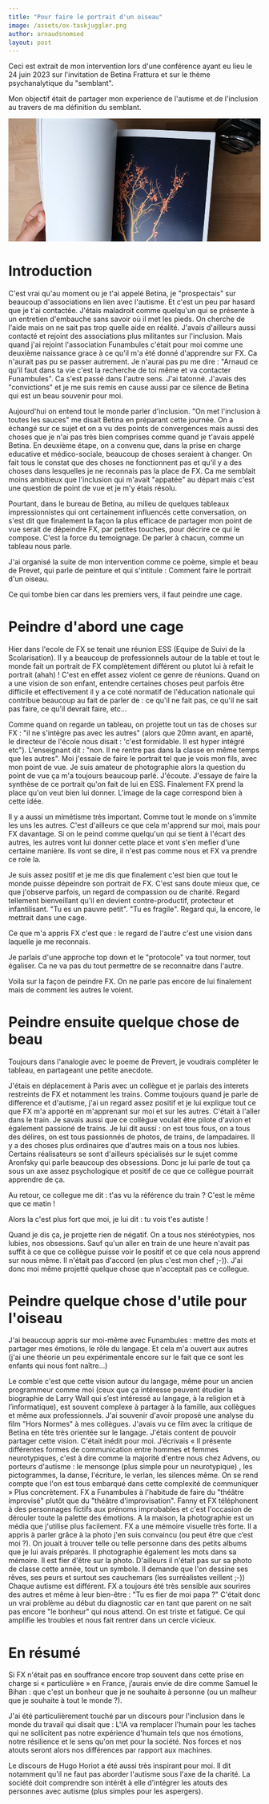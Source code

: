 ```yaml
---
title: "Pour faire le portrait d'un oiseau"
image: /assets/ox-taskjuggler.png
author: arnaudsnomsed
layout: post
---
```



Ceci est extrait de mon intervention lors d'une conférence ayant eu
lieu le 24 juin 2023 sur l'invitation de Betina Frattura et sur le
thème psychanalytique du "semblant".

Mon objectif était de partager mon experience de l'autisme et de
l'inclusion au travers de ma définition du semblant.

![](/assets/zine.png)

<!-- more -->

# Introduction

C'est vrai qu'au moment ou je t'ai appelé Betina, je "prospectais" sur
beaucoup d'associations en lien avec l'autisme. Et c'est un peu par
hasard que je t'ai contactée. J'étais maladroit comme quelqu'un qui se
présente à un entretien d'embauche sans savoir où il met les pieds. On
cherche de l'aide mais on ne sait pas trop quelle aide en
réalité. J'avais d'ailleurs aussi contacté et rejoint des associations
plus militantes sur l'inclusion. Mais quand j'ai rejoint l'association
Funambules c'était pour moi comme une deuxième naissance grace à ce
qu'il m'a été donné d'apprendre sur FX. Ca n'aurait pas pu se passer
autrement. Je n'aurai pas pu me dire : "Arnaud ce qu'il faut dans ta
vie c'est la recherche de toi même et va contacter Funambules". Ca
s'est passé dans l'autre sens. J'ai tatonné. J'avais des "convictions"
et je me suis remis en cause aussi par ce silence de Betina qui est un
beau souvenir pour moi.

Aujourd'hui on entend tout le monde parler d'inclusion. "On met
l'inclusion à toutes les sauces" me disait Betina en préparant cette
journée. On a échangé sur ce sujet et on a vu des points de
convergences mais aussi des choses que je n'ai pas très bien comprises
comme quand je t'avais appelé Betina. En deuxième étape, on a convenu
que, dans la prise en charge educative et médico-sociale, beaucoup de
choses seraient à changer. On fait tous le constat que des choses ne
fonctionnent pas et qu'il y a des choses dans lesquelles je ne
reconnais pas la place de FX. Ca me semblait moins ambitieux que
l'inclusion qui m'avait "appatée" au départ mais c'est une question de
point de vue et je m'y étais résolu.

Pourtant, dans le bureau de Betina, au milieu de quelques tableaux
impressionnistes qui ont certainement influencés cette conversation,
on s'est dit que finalement la façon la plus efficace de partager mon
point de vue serait de dépeindre FX, par petites touches, pour décrire
ce qui le compose. C'est la force du temoignage. De parler à chacun,
comme un tableau nous parle.

J'ai organisé la suite de mon intervention comme ce poème, simple et
beau de Prevet, qui parle de peinture et qui s'intitule : Comment
faire le portrait d'un oiseau.

Ce qui tombe bien car dans les premiers vers, il faut peindre une
cage.

# Peindre d'abord une cage

Hier dans l'ecole de FX se tenait une réunion ESS (Equipe de Suivi de
la Scolarisation). Il y a beaucoup de professionnels autour de la
table et tout le monde fait un portrait de FX complètement différent
ou plutot lui à refait le portrait (ahah) ! C'est en effet assez
violent ce genre de réunions. Quand on a une vision de son enfant,
entendre certaines choses peut parfois être difficile et effectivement
il y a ce coté normatif de l'éducation nationale qui contribue
beaucoup au fait de parler de : ce qu'il ne fait pas, ce qu'il ne sait pas
faire, ce qu'il devrait faire, etc...

Comme quand on regarde un tableau, on projette tout un tas de choses
sur FX : "il ne s'intègre pas avec les autres" (alors que 20mn avant,
en aparté, le directeur de l'école nous disait : 'c'est formidable. Il
est hyper intégré etc"). L'enseignant dit : "non. Il ne rentre pas
dans la classe en même temps que les autres". Moi j'essaie de faire le
portrait tel que je vois mon fils, avec mon point de vue. Je suis
amateur de photographie alors la question du point de vue ça m'a
toujours beaucoup parlé. J'écoute. J'essaye de faire la synthèse de ce
portrait qu'on fait de lui en ESS. Finalement FX prend la place qu'on
veut bien lui donner. L'image de la cage correspond bien à cette idée.

Il y a aussi un mimétisme très important. Comme tout le monde on
s'immite les uns les autres. C'est d'ailleurs ce que cela m'apprend
sur moi, mais pour FX davantage. Si on le peind comme quelqu'un qui se
tient à l'écart des autres, les autres vont lui donner cette place et
vont s'en mefier d'une certaine manière. Ils vont se dire, il n'est
pas comme nous et FX va prendre ce role la.

Je suis assez positif et je me dis que finalement c'est bien que tout
le monde puisse dépeindre son portrait de FX. C'est sans doute mieux
que, ce que j'observe parfois, un regard de compassion ou de
charité. Regard tellement bienveillant qu'il en devient
contre-productif, protecteur et infantilisant. "Tu es un pauvre
petit". "Tu es fragile". Regard qui, la encore, le mettrait dans une
cage.

Ce que m'a appris FX c'est que : le regard de l'autre c'est une vision
dans laquelle je me reconnais.

Je parlais d'une approche top down et le "protocole" va tout normer,
tout égaliser. Ca ne va pas du tout permettre de se reconnaitre dans
l'autre.

Voila sur la façon de peindre FX. On ne parle pas encore de lui
finalement mais de comment les autres le voient.

 
# Peindre ensuite quelque chose de beau

Toujours dans l'analogie avec le poeme de Prevert, je voudrais
compléter le tableau, en partageant une petite anecdote.

J'étais en déplacement à Paris avec un collègue et je parlais des
interets restreints de FX et notamment les trains. Comme toujours quand je
parle de difference et d'autisme, j'ai un regard assez positif et je
lui explique tout ce que FX m'a apporté en m'apprenant sur moi et sur
les autres. C'était à l'aller dans le train. Je savais aussi que ce
collègue voulait être pilote d'avion et également passioné de
trains. Je lui dit aussi : on est tous fous, on a tous des délires, on
est tous passionnés de photos, de trains, de lampadaires. Il y a des
choses plus ordinaires que d'autres mais on a tous nos
lubies. Certains réalisateurs se sont d'ailleurs spécialisés sur le
sujet comme Aronfsky qui parle beaucoup des obsessions. Donc je lui
parle de tout ça sous un axe assez psychologique et positif de ce que
ce collègue pourrait apprendre de ça.

Au retour, ce collegue me dit : t'as vu la référence du train ? C'est
le même que ce matin !

Alors la c'est plus fort que moi, je lui dit : tu vois t'es autiste !

Quand je dis ça, je projette rien de négatif. On a tous nos
stéréotypies, nos lubies, nos obsessions. Sauf qu'un aller en train de
une heure n'avait pas suffit à ce que ce collègue puisse voir le
positif et ce que cela nous apprend sur nous même. Il n'était pas
d'accord (en plus c'est mon chef ;-)). J'ai donc moi même projetté
quelque chose que n'acceptait pas ce collegue.
 
# Peindre quelque chose d'utile pour l'oiseau

J'ai beaucoup appris sur moi-même avec Funambules : mettre des mots et
partager mes émotions, le rôle du langage. Et cela m'a ouvert aux
autres (j'ai une théorie un peu expérimentale encore sur le fait que
ce sont les enfants qui nous font naître…)
 
Le comble c'est que cette vision autour du langage, même pour un
ancien programmeur comme moi (ceux que ça intéresse peuvent étudier la
biographie de Larry Wall qui s’est intéressé au langage, à la religion
et à l’informatique), est souvent complexe à partager à la famille,
aux collègues et même aux professionnels.  J'ai souvenir d'avoir
proposé une analyse du film "Hors Normes" à mes collègues. J'avais vu
ce film avec la critique de Betina en tête très orientée sur le
langage. J'étais content de pouvoir partager cette vision. C'était
inédit pour moi. J’écrivais « Il présente différentes formes de
communication entre hommes et femmes neurotypiques, c'est à dire comme
la majorité d'entre nous chez Advens, ou porteurs d'autisme : le
mensonge (plus simple pour un neurotypique) , les pictogrammes, la
danse, l'écriture, le verlan, les silences même. On se rend compte que
l'on est tous embarqué dans cette complexité de communiquer » Plus
concrètement. FX a Funambules à l'habitude de faire du "théâtre
improvisé" plutôt que du "théâtre d'improvisation".  Fanny et FX
téléphonent à des personnages fictifs aux prénoms improbables et c'est
l'occasion de dérouler toute la palette des émotions.  A la maison, la
photographie est un média que j'utilise plus facilement. FX a une
mémoire visuelle très forte. Il a appris à parler grâce à la photo
j'en suis convaincu (ou peut être que c’est moi ?). On jouait à
trouver telle ou telle personne dans des petits albums que je lui
avais préparés. Il photographie également les mots dans sa mémoire. Il
est fier d'être sur la photo. D'ailleurs il n'était pas sur sa photo
de classe cette année, tout un symbole.  Il demande que l'on dessine
ses rêves, ses peurs et surtout ses cauchemars (les surréalistes
veillent ;-)) Chaque autisme est différent. FX a toujours été très
sensible aux sourires des autres et même à leur bien-être : "Tu es
fier de moi papa ?"  C'était donc un vrai problème au début du
diagnostic car en tant que parent on ne sait pas encore "le bonheur"
qui nous attend. On est triste et fatigué. Ce qui amplifie les
troubles et nous fait rentrer dans un cercle vicieux.
 
# En résumé

Si FX n'était pas en souffrance encore trop souvent dans cette prise
en charge si « particulière » en France, j’aurais envie de dire comme
Samuel le Bihan : que c'est un bonheur que je ne souhaite à personne
(ou un malheur que je souhaite à tout le monde ?).

J'ai été particulièrement touché par un discours pour l'inclusion dans
le monde du travail qui disait que : L'IA va remplacer l'humain pour
les taches qui ne sollicitent pas notre expérience d'humain tels que
nos émotions, notre résilience et le sens qu'on met pour la
société. Nos forces et nos atouts seront alors nos différences par
rapport aux machines.

Le discours de Hugo Horiot a été aussi très inspirant pour moi. Il dit
notamment qu'il ne faut pas aborder l'autisme sous l'axe de la
charité. La société doit comprendre son intérêt à elle d'intégrer les
atouts des personnes avec autisme (plus simples pour les aspergers).
